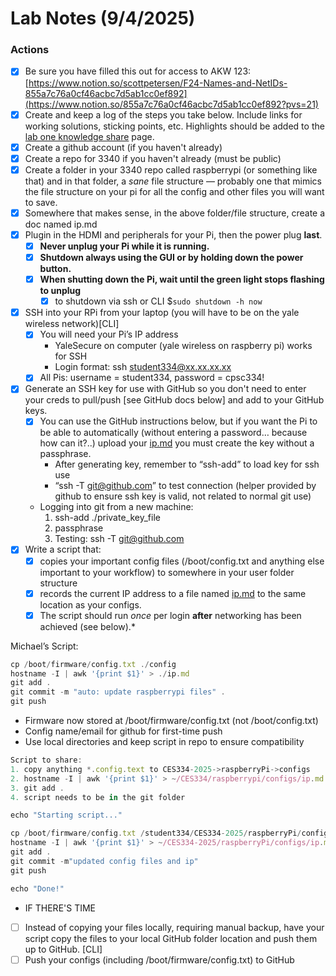 # Lab Notes (9/4/2025)

### Actions

- [x]  Be sure you have filled this out for access to AKW 123: [https://www.notion.so/scottpetersen/F24-Names-and-NetIDs-855a7c76a0cf46acbc7d5ab1cc0ef892](https://www.notion.so/855a7c76a0cf46acbc7d5ab1cc0ef892?pvs=21)
- [x]  Create and keep a log of the steps you take below. Include links for working solutions, sticking points, etc. Highlights should be added to the [lab one knowledge share](https://www.notion.so/9eee5ea62b064025802b7fffec7715dc?pvs=21) page.
- [x]  Create a github account (if you haven't already)
- [x]  Create a repo for 3340 if you haven't already (must be public)
- [x]  Create a folder in your 3340 repo called raspberrypi (or something like that) and in that folder, a *sane* file structure — probably one that mimics the file structure on your pi for all the config and other files you will want to save.
- [x]  Somewhere that makes sense, in the above folder/file structure, create a doc named ip.md
- [x]  Plugin in the HDMI and peripherals for your Pi, then the power plug **last**.
    - [x]  **Never unplug your Pi while it is running.**
    - [x]  **Shutdown always using the GUI or by holding down the power button.**
    - [x]  **When shutting down the Pi, wait until the green light stops flashing to unplug**
        - [x]  to shutdown via ssh or CLI $`sudo shutdown -h now`
- [x]  SSH into your RPi from your laptop (you will have to be on the yale wireless network)[CLI]
    - [x]  You will need your Pi’s IP address
        - YaleSecure on computer (yale wireless on raspberry pi) works for SSH
        - Login format: ssh student334@xx.xx.xx.xx
    - [x]  All Pis: username = student334, password = cpsc334!
- [x]  Generate an SSH key for use with GitHub so you don't need to enter your creds to pull/push [see GitHub docs below] and add to your GitHub keys.
    - [x]  You can use the GitHub instructions below, but if you want the Pi to be able to automatically (without entering a password… because how can it?..) upload your [ip.md](http://ip.md) you must create the key without a passphrase.
        - After generating key, remember to “ssh-add” to load key for ssh use
        - “ssh -T git@github.com” to test connection (helper provided by github to ensure ssh key is valid, not related to normal git use)
    - Logging into git from a new machine:
        1. ssh-add ./private_key_file
        2. passphrase
        3. Testing: ssh -T git@github.com
- [x]  Write a script that:
    - [x]  copies your important config files (/boot/config.txt and anything else important to your workflow) to somewhere in your user folder structure
    - [x]  records the current IP address to a file named [ip.md](http://ip.md) to the same location as your configs.
    - [x]  The script should run *once* per login **after** networking has been achieved (see below).*

Michael’s Script:

```jsx
cp /boot/firmware/config.txt ./config
hostname -I | awk '{print $1}' > ./ip.md
git add .
git commit -m "auto: update raspberrypi files" .
git push
```

- Firmware now stored at /boot/firmware/config.txt (not /boot/config.txt)
- Config name/email for github for first-time push
- Use local directories and keep script in repo to ensure compatibility

```jsx
Script to share:
1. copy anything *.config.text to CES334-2025->raspberryPi->configs
2. hostname -I | awk '{print $1}' > ~/CES334/raspberrypi/configs/ip.md
3. git add .
4. script needs to be in the git folder

echo "Starting script..."

cp /boot/firmware/config.txt /student334/CES334-2025/raspberryPi/configs/
hostname -I | awk '{print $1}' > ~/CES334-2025/raspberryPi/configs/ip.md
git add .
git commit -m"updated config files and ip"
git push

echo "Done!"

```

- IF THERE'S TIME
- [ ]  Instead of copying your files locally, requiring manual backup, have your script copy the files to your local GitHub folder location and push them up to GitHub. [CLI]
- [ ]  Push your configs (including /boot/firmware/config.txt) to GitHub